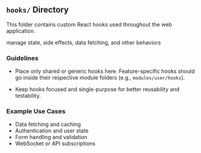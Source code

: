 ## `hooks/` Directory

This folder contains custom React hooks used throughout the web application.

 manage state, side effects, data fetching, and other behaviors

### Guidelines
- Place only shared or generic hooks here. Feature-specific hooks should go inside their respective module folders (e.g., `modules/user/hooks`).

- Keep hooks focused and single-purpose for better reusability and testability.

### Example Use Cases
- Data fetching and caching
- Authentication and user state
- Form handling and validation
- WebSocket or API subscriptions
